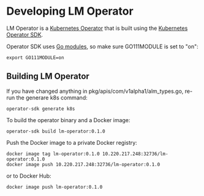 # Developing LM Operator

LM Operator is a [Kubernetes Operator](https://coreos.com/operators/) that is built using the [Kubernetes Operator SDK](https://github.com/operator-framework/operator-sdk).

Operator SDK uses [Go modules](https://github.com/golang/go/wiki/Modules), so make sure GO111MODULE is set to "on":

```
export GO111MODULE=on
```

## Building LM Operator

If you have changed anything in pkg/apis/com/v1alpha1/alm_types.go, re-run the generare k8s command:

```
operator-sdk generate k8s
```

To build the operator binary and a Docker image:

```
operator-sdk build lm-operator:0.1.0
```

Push the Docker image to a private Docker registry:

```
docker image tag lm-operator:0.1.0 10.220.217.248:32736/lm-operator:0.1.0
docker image push 10.220.217.248:32736/lm-operator:0.1.0
```

or to Docker Hub:

```
docker image push lm-operator:0.1.0
```
